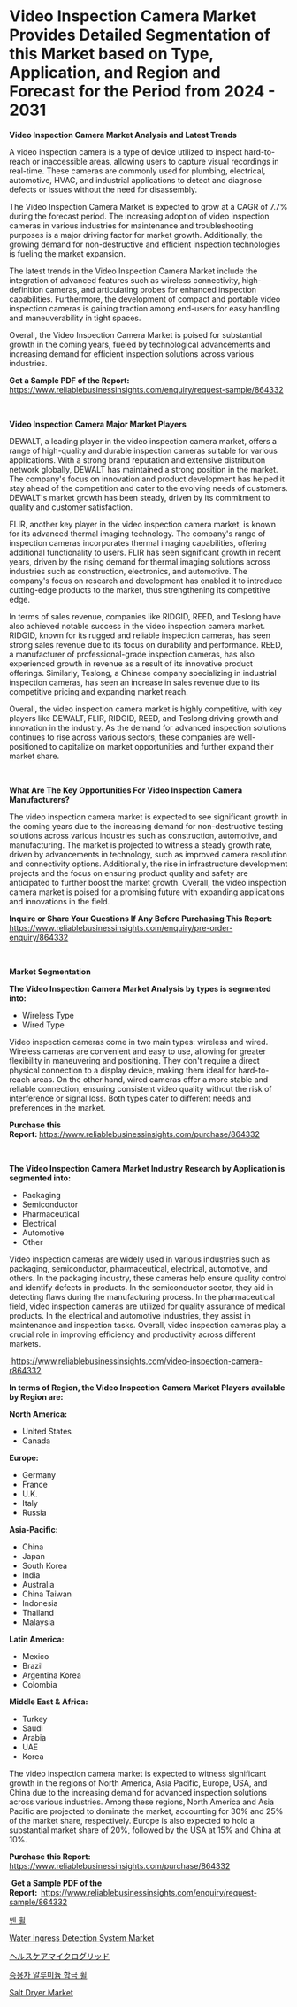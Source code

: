<p><h1>Video Inspection Camera Market Provides Detailed Segmentation of this Market based on Type, Application, and Region and Forecast for the Period from 2024 - 2031</h1></p><p><strong>Video Inspection Camera Market Analysis and Latest Trends</strong></p>
<p><p>A video inspection camera is a type of device utilized to inspect hard-to-reach or inaccessible areas, allowing users to capture visual recordings in real-time. These cameras are commonly used for plumbing, electrical, automotive, HVAC, and industrial applications to detect and diagnose defects or issues without the need for disassembly.</p><p>The Video Inspection Camera Market is expected to grow at a CAGR of 7.7% during the forecast period. The increasing adoption of video inspection cameras in various industries for maintenance and troubleshooting purposes is a major driving factor for market growth. Additionally, the growing demand for non-destructive and efficient inspection technologies is fueling the market expansion.</p><p>The latest trends in the Video Inspection Camera Market include the integration of advanced features such as wireless connectivity, high-definition cameras, and articulating probes for enhanced inspection capabilities. Furthermore, the development of compact and portable video inspection cameras is gaining traction among end-users for easy handling and maneuverability in tight spaces.</p><p>Overall, the Video Inspection Camera Market is poised for substantial growth in the coming years, fueled by technological advancements and increasing demand for efficient inspection solutions across various industries.</p></p>
<p><strong>Get a Sample PDF of the Report:&nbsp;</strong> <a href="https://www.reliablebusinessinsights.com/enquiry/request-sample/864332">https://www.reliablebusinessinsights.com/enquiry/request-sample/864332</a></p>
<p>&nbsp;</p>
<p><strong>Video Inspection Camera Major Market Players</strong></p>
<p><p>DEWALT, a leading player in the video inspection camera market, offers a range of high-quality and durable inspection cameras suitable for various applications. With a strong brand reputation and extensive distribution network globally, DEWALT has maintained a strong position in the market. The company's focus on innovation and product development has helped it stay ahead of the competition and cater to the evolving needs of customers. DEWALT's market growth has been steady, driven by its commitment to quality and customer satisfaction.</p><p>FLIR, another key player in the video inspection camera market, is known for its advanced thermal imaging technology. The company's range of inspection cameras incorporates thermal imaging capabilities, offering additional functionality to users. FLIR has seen significant growth in recent years, driven by the rising demand for thermal imaging solutions across industries such as construction, electronics, and automotive. The company's focus on research and development has enabled it to introduce cutting-edge products to the market, thus strengthening its competitive edge.</p><p>In terms of sales revenue, companies like RIDGID, REED, and Teslong have also achieved notable success in the video inspection camera market. RIDGID, known for its rugged and reliable inspection cameras, has seen strong sales revenue due to its focus on durability and performance. REED, a manufacturer of professional-grade inspection cameras, has also experienced growth in revenue as a result of its innovative product offerings. Similarly, Teslong, a Chinese company specializing in industrial inspection cameras, has seen an increase in sales revenue due to its competitive pricing and expanding market reach.</p><p>Overall, the video inspection camera market is highly competitive, with key players like DEWALT, FLIR, RIDGID, REED, and Teslong driving growth and innovation in the industry. As the demand for advanced inspection solutions continues to rise across various sectors, these companies are well-positioned to capitalize on market opportunities and further expand their market share.</p></p>
<p>&nbsp;</p>
<p><strong>What Are The Key Opportunities For Video Inspection Camera Manufacturers?</strong></p>
<p><p>The video inspection camera market is expected to see significant growth in the coming years due to the increasing demand for non-destructive testing solutions across various industries such as construction, automotive, and manufacturing. The market is projected to witness a steady growth rate, driven by advancements in technology, such as improved camera resolution and connectivity options. Additionally, the rise in infrastructure development projects and the focus on ensuring product quality and safety are anticipated to further boost the market growth. Overall, the video inspection camera market is poised for a promising future with expanding applications and innovations in the field.</p></p>
<p><strong>Inquire or Share Your Questions If Any Before Purchasing This Report:</strong> <a href="https://www.reliablebusinessinsights.com/enquiry/pre-order-enquiry/864332">https://www.reliablebusinessinsights.com/enquiry/pre-order-enquiry/864332</a></p>
<p>&nbsp;</p>
<p><strong>Market Segmentation</strong></p>
<p><strong>The Video Inspection Camera Market Analysis by types is segmented into:</strong></p>
<p><ul><li>Wireless Type</li><li>Wired Type</li></ul></p>
<p><p>Video inspection cameras come in two main types: wireless and wired. Wireless cameras are convenient and easy to use, allowing for greater flexibility in maneuvering and positioning. They don't require a direct physical connection to a display device, making them ideal for hard-to-reach areas. On the other hand, wired cameras offer a more stable and reliable connection, ensuring consistent video quality without the risk of interference or signal loss. Both types cater to different needs and preferences in the market.</p></p>
<p><strong>Purchase this Report:&nbsp;</strong><a href="https://www.reliablebusinessinsights.com/purchase/864332">https://www.reliablebusinessinsights.com/purchase/864332</a></p>
<p>&nbsp;</p>
<p><strong>The Video Inspection Camera Market Industry Research by Application is segmented into:</strong></p>
<p><ul><li>Packaging</li><li>Semiconductor</li><li>Pharmaceutical</li><li>Electrical</li><li>Automotive</li><li>Other</li></ul></p>
<p><p>Video inspection cameras are widely used in various industries such as packaging, semiconductor, pharmaceutical, electrical, automotive, and others. In the packaging industry, these cameras help ensure quality control and identify defects in products. In the semiconductor sector, they aid in detecting flaws during the manufacturing process. In the pharmaceutical field, video inspection cameras are utilized for quality assurance of medical products. In the electrical and automotive industries, they assist in maintenance and inspection tasks. Overall, video inspection cameras play a crucial role in improving efficiency and productivity across different markets.</p></p>
<p><a href="https://www.reliablebusinessinsights.com/video-inspection-camera-r864332">&nbsp;https://www.reliablebusinessinsights.com/video-inspection-camera-r864332</a></p>
<p><strong>In terms of Region, the Video Inspection Camera Market Players available by Region are:</strong></p>
<p>
    <p> <strong> North America: </strong>
        <ul>
            <li>United States</li>
            <li>Canada</li>
        </ul>
        </p> 
    <p> <strong> Europe: </strong>
        <ul>
            <li>Germany</li>
            <li>France</li>
            <li>U.K.</li>
            <li>Italy</li>
            <li>Russia</li>
        </ul>
        </p> 
    <p> <strong> Asia-Pacific: </strong>
        <ul>
            <li>China</li>
            <li>Japan</li>
            <li>South Korea</li>
            <li>India</li>
            <li>Australia</li>
            <li>China Taiwan</li>
            <li>Indonesia</li>
            <li>Thailand</li>
            <li>Malaysia</li>
        </ul>
        </p> 
    <p> <strong> Latin America: </strong>
        <ul>
            <li>Mexico</li>
            <li>Brazil</li>
            <li>Argentina Korea</li>
            <li>Colombia</li>
        </ul>
        </p> 
    <p> <strong> Middle East & Africa: </strong>
        <ul>
            <li>Turkey</li>
            <li>Saudi</li>
            <li>Arabia</li>
            <li>UAE</li>
            <li>Korea</li>
        </ul>
    </p>
    </p>
<p><p>The video inspection camera market is expected to witness significant growth in the regions of North America, Asia Pacific, Europe, USA, and China due to the increasing demand for advanced inspection solutions across various industries. Among these regions, North America and Asia Pacific are projected to dominate the market, accounting for 30% and 25% of the market share, respectively. Europe is also expected to hold a substantial market share of 20%, followed by the USA at 15% and China at 10%.</p></p>
<p><strong>Purchase this Report: </strong><a href="https://www.reliablebusinessinsights.com/purchase/864332">https://www.reliablebusinessinsights.com/purchase/864332</a></p>
<p>&nbsp;<strong>Get a Sample PDF of the Report:&nbsp;&nbsp;</strong><a href="https://www.reliablebusinessinsights.com/enquiry/request-sample/864332">https://www.reliablebusinessinsights.com/enquiry/request-sample/864332</a></p>
<p><strong></strong></p>
<p><p><a href="https://github.com/rahat-gis/Market-Research-Report-List-1/blob/main/2729471169011.md">밴 휠</a></p><p><a href="https://github.com/zkngisync/Market-Research-Report-List-1/blob/main/water-ingress-detection-system-market.md">Water Ingress Detection System Market</a></p><p><a href="https://github.com/MacyOrn/Market-Research-Report-List-1/blob/main/1400489157539.md">ヘルスケアマイクログリッド</a></p><p><a href="https://github.com/Edwards13Jessica/Market-Research-Report-List-1/blob/main/7016181169010.md">승용차 알루미늄 합금 휠</a></p><p><a href="https://github.com/brendafegmorris532/Market-Research-Report-List-1/blob/main/salt-dryer-market.md">Salt Dryer Market</a></p></p>
